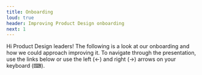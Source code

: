 ```yaml
---
title: Onboarding
loud: true
header: Improving Product Design onboarding
next: 1
---
```


<p class="f2-light col-12 col-md-8">
  Hi Product Design leaders! The following is a look at our onboarding and how
  we could approach improving it. To navigate through the presentation, use the
  links below or use the left (←) and right (→) arrows on your keyboard (⌨︎).
</p>
